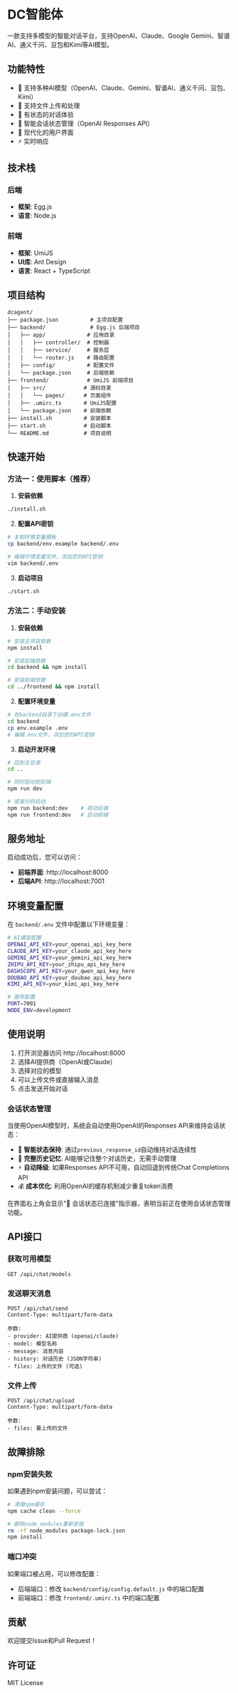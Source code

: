 # DC智能体

一款支持多模型的智能对话平台，支持OpenAI、Claude、Google Gemini、智谱AI、通义千问、豆包和Kimi等AI模型。

## 功能特性

- 🤖 支持多种AI模型（OpenAI、Claude、Gemini、智谱AI、通义千问、豆包、Kimi）
- 📁 支持文件上传和处理
- 💬 有状态的对话体验
- 🔗 智能会话状态管理（OpenAI Responses API）
- 🎨 现代化的用户界面
- ⚡ 实时响应

## 技术栈

### 后端
- **框架**: Egg.js
- **语言**: Node.js

### 前端
- **框架**: UmiJS
- **UI库**: Ant Design
- **语言**: React + TypeScript

## 项目结构

```
dcagent/
├── package.json          # 主项目配置
├── backend/              # Egg.js 后端项目
│   ├── app/             # 应用目录
│   │   ├── controller/  # 控制器
│   │   ├── service/     # 服务层
│   │   └── router.js    # 路由配置
│   ├── config/          # 配置文件
│   └── package.json     # 后端依赖
├── frontend/            # UmiJS 前端项目
│   ├── src/            # 源码目录
│   │   └── pages/      # 页面组件
│   ├── .umirc.ts       # UmiJS配置
│   └── package.json    # 前端依赖
├── install.sh          # 安装脚本
├── start.sh            # 启动脚本
└── README.md           # 项目说明
```

## 快速开始

### 方法一：使用脚本（推荐）

1. **安装依赖**
```bash
./install.sh
```

2. **配置API密钥**
```bash
# 复制环境变量模板
cp backend/env.example backend/.env

# 编辑环境变量文件，添加您的API密钥
vim backend/.env
```

3. **启动项目**
```bash
./start.sh
```

### 方法二：手动安装

1. **安装依赖**
```bash
# 安装主项目依赖
npm install

# 安装后端依赖
cd backend && npm install

# 安装前端依赖
cd ../frontend && npm install
```

2. **配置环境变量**
```bash
# 在backend目录下创建.env文件
cd backend
cp env.example .env
# 编辑.env文件，添加您的API密钥
```

3. **启动开发环境**
```bash
# 回到主目录
cd ..

# 同时启动前后端
npm run dev

# 或者分别启动
npm run backend:dev    # 启动后端
npm run frontend:dev   # 启动前端
```

## 服务地址

启动成功后，您可以访问：
- **前端界面**: http://localhost:8000
- **后端API**: http://localhost:7001

## 环境变量配置

在 `backend/.env` 文件中配置以下环境变量：

```bash
# AI模型配置
OPENAI_API_KEY=your_openai_api_key_here
CLAUDE_API_KEY=your_claude_api_key_here
GEMINI_API_KEY=your_gemini_api_key_here
ZHIPU_API_KEY=your_zhipu_api_key_here
DASHSCOPE_API_KEY=your_qwen_api_key_here
DOUBAO_API_KEY=your_doubao_api_key_here
KIMI_API_KEY=your_kimi_api_key_here

# 服务配置
PORT=7001
NODE_ENV=development
```

## 使用说明

1. 打开浏览器访问 http://localhost:8000
2. 选择AI提供商（OpenAI或Claude）
3. 选择对应的模型
4. 可以上传文件或直接输入消息
5. 点击发送开始对话

### 会话状态管理

当使用OpenAI模型时，系统会自动使用OpenAI的Responses API来维持会话状态：

- 🔗 **智能状态保持**: 通过`previous_response_id`自动维持对话连续性
- 📝 **完整历史记忆**: AI能够记住整个对话历史，无需手动管理
- ⚡ **自动降级**: 如果Responses API不可用，自动回退到传统Chat Completions API
- 💰 **成本优化**: 利用OpenAI的缓存机制减少重复token消费

在界面右上角会显示"🔗 会话状态已连接"指示器，表明当前正在使用会话状态管理功能。

## API接口

### 获取可用模型
```
GET /api/chat/models
```

### 发送聊天消息
```
POST /api/chat/send
Content-Type: multipart/form-data

参数:
- provider: AI提供商 (openai/claude)
- model: 模型名称
- message: 消息内容
- history: 对话历史 (JSON字符串)
- files: 上传的文件 (可选)
```

### 文件上传
```
POST /api/chat/upload
Content-Type: multipart/form-data

参数:
- files: 要上传的文件
```

## 故障排除

### npm安装失败
如果遇到npm安装问题，可以尝试：
```bash
# 清理npm缓存
npm cache clean --force

# 删除node_modules重新安装
rm -rf node_modules package-lock.json
npm install
```

### 端口冲突
如果端口被占用，可以修改配置：
- 后端端口：修改 `backend/config/config.default.js` 中的端口配置
- 前端端口：修改 `frontend/.umirc.ts` 中的端口配置

## 贡献

欢迎提交Issue和Pull Request！

## 许可证

MIT License 
